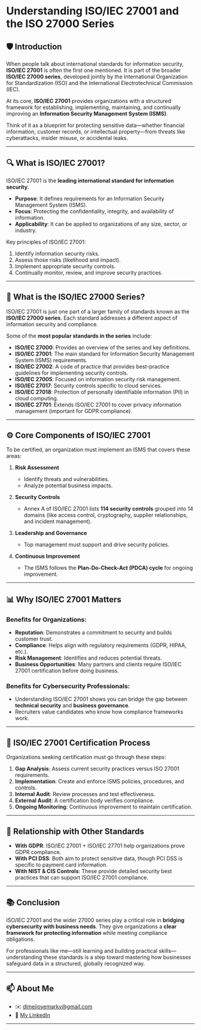 # Understanding ISO/IEC 27001 and the ISO 27000 Series


## 🛡️ Introduction

When people talk about international standards for information security, **ISO/IEC 27001** is often the first one mentioned. It is part of the broader **ISO/IEC 27000 series**, developed jointly by the International Organization for Standardization (ISO) and the International Electrotechnical Commission (IEC).  

At its core, **ISO/IEC 27001** provides organizations with a structured framework for establishing, implementing, maintaining, and continually improving an **Information Security Management System (ISMS)**.  

Think of it as a blueprint for protecting sensitive data—whether financial information, customer records, or intellectual property—from threats like cyberattacks, insider misuse, or accidental leaks.

---

## 🔍 What is ISO/IEC 27001?

ISO/IEC 27001 is the **leading international standard for information security**.  

- **Purpose**: It defines requirements for an Information Security Management System (ISMS).  
- **Focus**: Protecting the confidentiality, integrity, and availability of information.  
- **Applicability**: It can be applied to organizations of any size, sector, or industry.  

Key principles of ISO/IEC 27001:
1. Identify information security risks.  
2. Assess those risks (likelihood and impact).  
3. Implement appropriate security controls.  
4. Continually monitor, review, and improve security practices.  

---

## 📑 What is the ISO/IEC 27000 Series?

ISO/IEC 27001 is just one part of a larger family of standards known as the **ISO/IEC 27000 series**. Each standard addresses a different aspect of information security and compliance.  

Some of the **most popular standards in the series** include:

- **ISO/IEC 27000**: Provides an overview of the series and key definitions.  
- **ISO/IEC 27001**: The main standard for Information Security Management System (ISMS) requirements.  
- **ISO/IEC 27002**: A code of practice that provides best-practice guidelines for implementing security controls.  
- **ISO/IEC 27005**: Focused on information security risk management.  
- **ISO/IEC 27017**: Security controls specific to cloud services.  
- **ISO/IEC 27018**: Protection of personally identifiable information (PII) in cloud computing.  
- **ISO/IEC 27701**: Extends ISO/IEC 27001 to cover privacy information management (important for GDPR compliance).  

---

## ⚙️ Core Components of ISO/IEC 27001

To be certified, an organization must implement an ISMS that covers these areas:

1. **Risk Assessment**  
   - Identify threats and vulnerabilities.  
   - Analyze potential business impacts.  

2. **Security Controls**  
   - Annex A of ISO/IEC 27001 lists **114 security controls** grouped into 14 domains (like access control, cryptography, supplier relationships, and incident management).  

3. **Leadership and Governance**  
   - Top management must support and drive security policies.  

4. **Continuous Improvement**  
   - The ISMS follows the **Plan-Do-Check-Act (PDCA) cycle** for ongoing improvement.  

---

## 📊 Why ISO/IEC 27001 Matters

### Benefits for Organizations:
- **Reputation**: Demonstrates a commitment to security and builds customer trust.  
- **Compliance**: Helps align with regulatory requirements (GDPR, HIPAA, etc.).  
- **Risk Management**: Identifies and reduces potential threats.  
- **Business Opportunities**: Many partners and clients require ISO/IEC 27001 certification before doing business.  

### Benefits for Cybersecurity Professionals:
- Understanding ISO/IEC 27001 shows you can bridge the gap between **technical security** and **business governance**.  
- Recruiters value candidates who know how compliance frameworks work.  

---

## 🧩 ISO/IEC 27001 Certification Process

Organizations seeking certification must go through these steps:

1. **Gap Analysis**: Assess current security practices versus ISO 27001 requirements.  
2. **Implementation**: Create and enforce ISMS policies, procedures, and controls.  
3. **Internal Audit**: Review processes and test effectiveness.  
4. **External Audit**: A certification body verifies compliance.  
5. **Ongoing Monitoring**: Continuous improvement to maintain certification.  

---

## 🔗 Relationship with Other Standards

- **With GDPR**: ISO/IEC 27001 + ISO/IEC 27701 help organizations prove GDPR compliance.  
- **With PCI DSS**: Both aim to protect sensitive data, though PCI DSS is specific to payment card information.  
- **With NIST & CIS Controls**: These provide detailed security best practices that can support ISO/IEC 27001 compliance.  

---

## 📚 Conclusion

ISO/IEC 27001 and the wider 27000 series play a critical role in **bridging cybersecurity with business needs**. They give organizations a **clear framework for protecting information** while meeting compliance obligations.  

For professionals like me—still learning and building practical skills—understanding these standards is a step toward mastering how businesses safeguard data in a structured, globally recognized way.  

---

## 📫 About Me

- ✉️ dimejioyemarky@gmail.com  
- 🔗 [My LinkedIn](https://www.linkedin.com/in/oladimeji-oyediran-657658238)    

---
